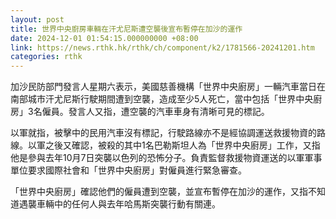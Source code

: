 ```yaml
---
layout: post
title: 世界中央廚房車輛在汗尤尼斯遭空襲後宣布暫停在加沙的運作
date: 2024-12-01 01:54:15.000000000 +08:00
link: https://news.rthk.hk/rthk/ch/component/k2/1781566-20241201.htm
categories: rthk
---
```


加沙民防部門發言人星期六表示，美國慈善機構「世界中央廚房」一輛汽車當日在南部城市汗尤尼斯行駛期間遭到空襲，造成至少5人死亡，當中包括「世界中央廚房」3名僱員。發言人又指，遭空襲的汽車車身有清晰可見的標記。

以軍就指，被擊中的民用汽車沒有標記，行駛路線亦不是經協調運送救援物資的路線。以軍之後又確認，被殺的其中1名巴勒斯坦人為「世界中央廚房」工作，又指他是參與去年10月7日突襲以色列的恐怖分子。負責監督救援物資運送的以軍軍事單位要求國際社會和「世界中央廚房」對僱員進行緊急審查。

「世界中央廚房」確認他們的僱員遭到空襲，並宣布暫停在加沙的運作，又指不知道遇襲車輛中的任何人與去年哈馬斯突襲行動有關連。
